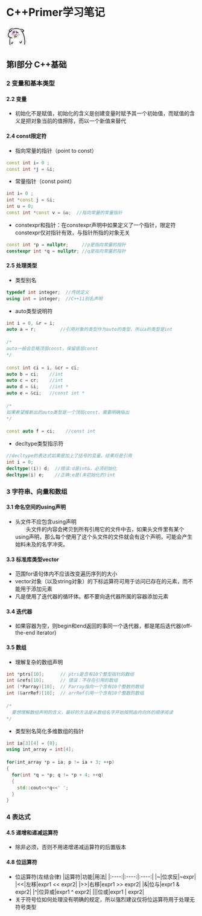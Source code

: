 # C++Primer学习笔记
![233](https://github.com/tanfu2/CPP-Primer/blob/master/images/Hhh.jpg)
## 第Ⅰ部分 C++基础
### 2 变量和基本类型
#### 2.2 变量
- 初始化不是赋值，初始化的含义是创建变量时赋予其一个初始值，而赋值的含义是把对象当前的值擦除，而以一个新值来替代
#### 2.4 const限定符
- 指向常量的指针（point to const）
```C++
const int i= 0 ;
const int *j = &i;
```
- 常量指针（const point）
```C++
int i= 0 ;
int *const j = &i;
int u = 0;
const int *const v = &u;  //指向常量的常量指针
```
- constexpr和指针：在constexpr声明中如果定义了一个指针，限定符constexpr仅对指针有效，与指针所指的对象无关
```C++
const int *p = nullptr;     //p是指向常量的指针
constexpr int *q = nullptr; //q是指向常量的指针
```
#### 2.5 处理类型
- 类型别名
```C++
typedef int integer;  //传统定义
using int = integer;  //C++11别名声明
```
- auto类型说明符
```C++
int i = 0, &r = i;
auto a = r;         //引用对象的类型作为auto的类型，所以a的类型是int

/*
auto一般会忽略顶层const，保留底层const
*/

const int ci = i, &cr = ci;
auto b = ci;    //int
auto c = cr;    //int
auto d = &i;    //int *
auto e = &ci;   //const int *

/*
如果希望推断出的auto类型是一个顶层const，需要明确指出
*/

const auto f = ci;    //const int
```
- decltype类型指示符
```C++
//decltype的表达式如果是加上了括号的变量，结果将是引用
int i = 0;
decltype((i)) d;  //错误:d是int&，必须初始化
decltype(i) e;    //正确:e是(未初始化的)int
```
### 3 字符串、向量和数组
#### 3.1 命名空间的using声明
- 头文件不应包含using声明  
&emsp;&emsp;头文件的内容会拷贝到所有引用它的文件中去，如果头文件里有某个using声明，那么每个使用了这个头文件的文件就会有这个声明，可能会产生始料未及的名字冲突。
#### 3.3 标准库类型vector
- 范围for语句体内不应该改变遍历序列的大小
- vector对象（以及string对象）的下标运算符可用于访问已存在的元素，而不能用于添加元素
- 凡是使用了迭代器的循环体。都不要向迭代器所属的容器添加元素
#### 3.4 迭代器
- 如果容器为空，则begin和end返回的事同一个迭代器，都是尾后迭代器(off-the-end iterator)
#### 3.5 数组
- 理解复杂的数组声明
```C++
int *ptrs[10];      // ptrs是含有10个整型指针的数组
int &refs[10];      // 错误：不存在引用的数组
int (*Parray)[10];  // Parray指向一个含有10个整数的数组
int (&arrRef)[10];  // arrRef引用一个含有10个整数的数组

/*
  要想理解数组声明的含义，最好的方法是从数组名字开始按照由内向外的顺序阅读
*/
```
- 类型别名简化多维数组的指针
```C++
int ia[3][4] = {0};
using int_array = int[4];

for(int_array *p = ia; p != ia + 3; ++p)
{
  for(int *q = *p; q != *p + 4; ++q)
  {
    std::cout<<*q<<' ';
  }
}
```
### 4 表达式
#### 4.5 递增和递减运算符
- 除非必须，否则不用递增递减运算符的后置版本
#### 4.8 位运算符
- 位运算符(左结合律)
|运算符|功能|用法|
|:----:|:----:|:----:|
|~|位求反|~expr|
|<<|左移|expr1 << expr2|
|>>|右移|expr1 >> expr2|
|&|位与|expr1 & expr2|
|^|位异或|expr1 ^ expr2|
|&#124;|位或|expr1 &#124; expr2|
- 关于符号位如何处理没有明确的规定，所以强烈建议仅将位运算符用于处理无符号类型
